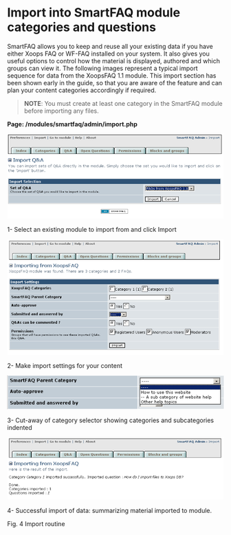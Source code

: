 # Import into SmartFAQ module categories and questions

SmartFAQ allows you to keep and reuse all your existing data if you have either Xoops FAQ or WF-FAQ installed on your system. It also gives you useful options to control how the material is displayed, authored and which groups can view it. The following images represent a typical import sequence for data from the XoopsFAQ 1.1 module. This import section has been shown early in the guide, so that you are aware of the feature and can plan your content categories accordingly if required.



>**NOTE**: You must create at least one category in the SmartFAQ module before importing any files.

**Page: /modules/smartfaq/admin/import.php**

![image001.png](../../assets/import1.png) 

1- Select an existing module to import from and click Import

![image001.png](../../assets/import2.png) 

2- Make import settings for your content

![image001.png](../../assets/import3.png) 

3- Cut-away of category selector showing categories and subcategories indented

![image001.png](../../assets/import4.png) 

4- Successful import of data: summarizing material imported to module.

Fig. 4 Import routine